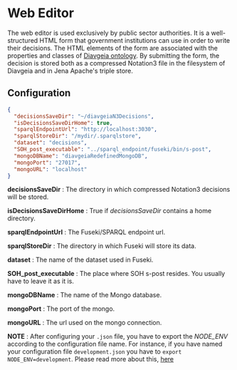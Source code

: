 Web Editor
==========

The web editor is used exclusively by public sector authorities. It is a well-structured HTML form that government institutions can use in order to write their decisions. The HTML elements of the form are associated with the properties and classes of [Diavgeia ontology](https://github.com/ThemisB/diavgeiaRedefined/blob/master/rdf/diavgeia.owl). By submitting the form, the decision is stored both as a compressed Notation3 file in the filesystem of Diavgeia and in Jena Apache's triple store.

Configuration
-------------

```json
{
  "decisionsSaveDir": "~/diavgeiaN3Decisions",
  "isDecisionsSaveDirHome": true,
  "sparqlEndpointUrl": "http://localhost:3030",
  "sparqlStoreDir": "/mydir/.sparqlstore",
  "dataset": "decisions",
  "SOH_post_executable": "../sparql_endpoint/fuseki/bin/s-post",
  "mongoDBName": "diavgeiaRedefinedMongoDB",
  "mongoPort": "27017",
  "mongoURL": "localhost"
}
```

**decisionsSaveDir** : The directory in which compressed Notation3 decisions will be stored.

**isDecisionsSaveDirHome** : True if *decisionsSaveDir* contains a home directory.

**sparqlEndpointUrl** : The Fuseki/SPARQL endpoint url.

**sparqlStoreDir** : The directory in which Fuseki will store its data.

**dataset** : The name of the dataset used in Fuseki.

**SOH_post_executable** : The place where SOH s-post resides. You usually have to leave it as it is.

**mongoDBName** : The name of the Mongo database.

**mongoPort** : The port of the mongo.

**mongoURL** : The url used on the mongo connection.

**NOTE** : After configuring your `.json` file, you have to export the *NODE_ENV* according to the configuration file name. For instance, if you have named your configuration file `development.json` you have to `export NODE_ENV=development`. Please read more about this, [here](https://github.com/lorenwest/node-config/wiki/Environment-Variables)